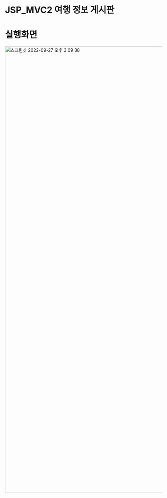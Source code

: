 # JSP_MVC2 여행 정보 게시판
# 실행화면
<a href="https://youtu.be/b5jhWEhwrrk"><img width="1436" alt="스크린샷 2022-09-27 오후 3 09 38" src="https://user-images.githubusercontent.com/87863264/192531522-660d2ae6-12f9-41b8-9084-b6817670f479.png">
</a>
